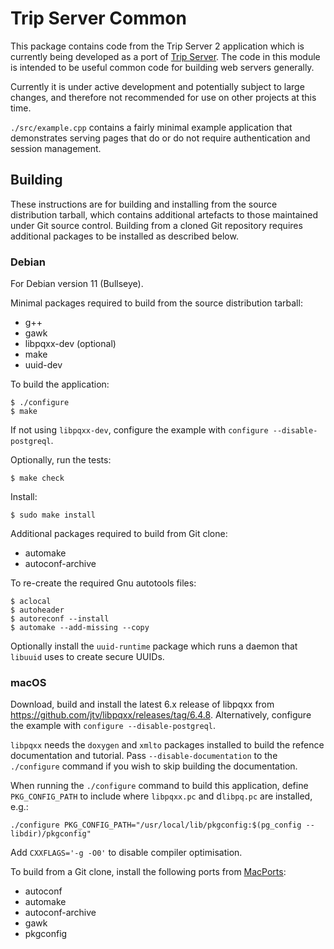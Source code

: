 <!-- -*- mode: markdown; -*- vim: set tw=78 ts=4 sts=0 sw=4 noet ft=markdown norl: -->

# Trip Server Common

This package contains code from the Trip Server 2 application which is
currently being developed as a port of [Trip Server][trip-server].  The code
in this module is intended to be useful common code for building web servers
generally.

Currently it is under active development and potentially subject to large
changes, and therefore not recommended for use on other projects at this time.

`./src/example.cpp` contains a fairly minimal example application that
demonstrates serving pages that do or do not require authentication and
session management.

## Building

These instructions are for building and installing from the source
distribution tarball, which contains additional artefacts to those maintained
under Git source control.  Building from a cloned Git repository requires
additional packages to be installed as described below.

### Debian

For Debian version 11 (Bullseye).

Minimal packages required to build from the source distribution tarball:

- g++
- gawk
- libpqxx-dev (optional)
- make
- uuid-dev

To build the application:

	$ ./configure
	$ make

If not using `libpqxx-dev`, configure the example with
`configure --disable-postgreql`.

Optionally, run the tests:

	$ make check

Install:

	$ sudo make install

Additional packages required to build from Git clone:

- automake
- autoconf-archive

To re-create the required Gnu autotools files:

	$ aclocal
	$ autoheader
	$ autoreconf --install
	$ automake --add-missing --copy

Optionally install the `uuid-runtime` package which runs a daemon that
`libuuid` uses to create secure UUIDs.

### macOS

Download, build and install the latest 6.x release of libpqxx from
<https://github.com/jtv/libpqxx/releases/tag/6.4.8>.  Alternatively, configure
the example with `configure --disable-postgreql`.

`libpqxx` needs the `doxygen` and `xmlto` packages installed to build the
refence documentation and tutorial.  Pass `--disable-documentation` to the
`./configure` command if you wish to skip building the documentation.

When running the `./configure` command to build this application, define
`PKG_CONFIG_PATH` to include where `libpqxx.pc` and d`libpq.pc` are installed,
e.g.:

	./configure PKG_CONFIG_PATH="/usr/local/lib/pkgconfig:$(pg_config --libdir)/pkgconfig"

Add `CXXFLAGS='-g -O0'` to disable compiler optimisation.

To build from a Git clone, install the following ports from [MacPorts][]:

- autoconf
- automake
- autoconf-archive
- gawk
- pkgconfig

[MacPorts]: http://www.macports.org/ "MacPorts Home Page"
[trip-server]: https://www.fdsd.co.uk/trip-server/ "TRIP - Trip Recording and Itinerary Planner"
